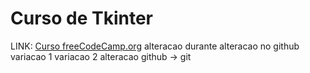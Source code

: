 # Curso de Tkinter
LINK: [Curso freeCodeCamp.org](https://www.youtube.com/watch?v=YXPyB4XeYLA)
alteracao durante alteracao no github
variacao 1
variacao 2
alteracao github -> git
